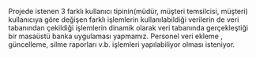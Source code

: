 Projede istenen 3 farklı kullanıcı 
tipinin(müdür, müşteri temsilcisi, müşteri) 
kullanıcıya göre değişen farklı işlemlerin 
kullanılabildiği verilerin de veri tabanından 
çekildiği işlemlerin dinamik olarak veri 
tabanında gerçekleştiği bir masaüstü banka 
uygulaması yapmamız. Personel veri ekleme , 
güncelleme, silme raporları v.b. işlemleri 
yapılabiliyor olması isteniyor.
